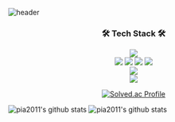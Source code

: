 ![header](https://capsule-render.vercel.app/api?type=slice&color=gradient&text=%20GyuSeongKim%20%20&height=200&fontSize=100)

<!--
[🙋‍♂️about me](https://tree-shrine-d63.notion.site/d912816a43b74d46b27882c3dccfba8c)
-->
<h3 align="center">🛠 Tech Stack 🛠</h3>
<div align=center> 

  <img src="https://img.shields.io/badge/java-007396?style=for-the-badge&logo=java&logoColor=white"> 
  <br>
  
  <!--DB-->
  <img src="https://img.shields.io/badge/mysql-4479A1?style=for-the-badge&logo=mysql&logoColor=white">
  <img src="https://img.shields.io/badge/jpa-6DB33F?style=for-the-badge&logo=spring&logoColor=white">
  <img src="https://img.shields.io/badge/springdatajpa-6DB33F?style=for-the-badge&logo=spring&logoColor=white">
  <img src="https://img.shields.io/badge/querydsl-6DB33F?style=for-the-badge&logo=spring&logoColor=white">
  <br>


  <img src="https://img.shields.io/badge/springboot-6DB33F?style=for-the-badge&logo=spring&logoColor=white"> 
  
  <br>
  
  <img src="https://img.shields.io/badge/github-181717?style=for-the-badge&logo=github&logoColor=white">
  <br>

  [![Solved.ac Profile](http://mazassumnida.wtf/api/v2/generate_badge?boj=pia2011)](https://solved.ac/pia2011/)
</div>


![pia2011's github stats](https://github-readme-stats.vercel.app/api?username=pia2011&show_icons=true)
![pia2011's github stats](https://github-readme-stats.vercel.app/api/top-langs/?username=pia2011&show_icons=true&hide_border=true&title_color=004386&icon_color=004386&layout=compact)


<!--
**pia2011/pia2011** is a ✨ _special_ ✨ repository because its `README.md` (this file) appears on your GitHub profile.

Here are some ideas to get you started:

- 🔭 I’m currently working on ...
- 🌱 I’m currently learning ...
- 👯 I’m looking to collaborate on ...
- 🤔 I’m looking for help with ...
- 💬 Ask me about ...
- 📫 How to reach me: ...
- 😄 Pronouns: ...
- ⚡ Fun fact: ...
-->
